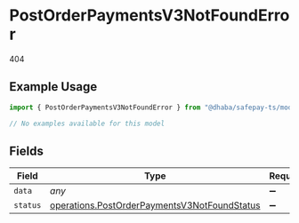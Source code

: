 # PostOrderPaymentsV3NotFoundError

404

## Example Usage

```typescript
import { PostOrderPaymentsV3NotFoundError } from "@dhaba/safepay-ts/models/errors";

// No examples available for this model
```

## Fields

| Field                                                                                                        | Type                                                                                                         | Required                                                                                                     | Description                                                                                                  |
| ------------------------------------------------------------------------------------------------------------ | ------------------------------------------------------------------------------------------------------------ | ------------------------------------------------------------------------------------------------------------ | ------------------------------------------------------------------------------------------------------------ |
| `data`                                                                                                       | *any*                                                                                                        | :heavy_minus_sign:                                                                                           | N/A                                                                                                          |
| `status`                                                                                                     | [operations.PostOrderPaymentsV3NotFoundStatus](../../models/operations/postorderpaymentsv3notfoundstatus.md) | :heavy_minus_sign:                                                                                           | N/A                                                                                                          |